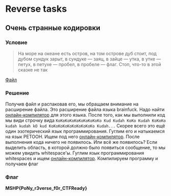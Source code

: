 # Reverse tasks

## Очень странные кодировки

### Условие

> На море на океане есть остров, на том острове дуб стоит, под дубом сундук зарыт, в сундуке — заяц, в зайце — утка, в утке — петух, в петухе — пробел, в пробеле — флаг. Стоп, что-то в этой сказке не так

[Файл](files/strange_codes/task.bf.zip)

### Решение

Получив файл и распаковав его, мы обращаем внимание на расширение файла. Это расширение файла языка brainfuck. Надо найти [онлайн-компилятор](https://www.dcode.fr/brainfuck-language) для этого языка. После того, как мы выполнили код мы види строчку вида `KoKoKoKoKoKoKoKoKoKo Kud Kudah KoKo Kudah KoKoKo kudah kudah kO kud KoKoKoKoKoKoKoKoKoKo Kudah...` Скорее всего это ещё один эзотерический язык программирования. Гуглим его и натыкаемся на язык PETOOH. Ищем под него [онлайн-компилятор](https://ky6uk.github.io/PETOOH/). После выполнения кода ничего не появилось. Или всё же появилось? Если выделить область, в которой должно было появиться сообщение, то мы можем увидеть whitespace'ы. Гуглим язык программирования whitespaces и ищем [онлайн-компилятор](https://www.dcode.fr/whitespace-language). Компилируем программу и получаем флаг

### Флаг 

**MSHP{PoNy_r3verse_f0r_CTFReady}**